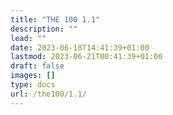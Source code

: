 ```yaml
---
title: "THE 100 1.1"
description: ""
lead: ""
date: 2023-06-18T14:41:39+01:00
lastmod: 2023-06-21T00:41:39+01:00
draft: false
images: []
type: docs
url: /the100/1.1/
---
```

